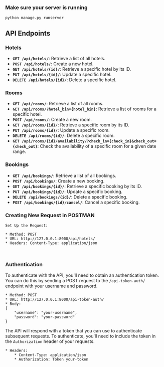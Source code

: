 ### Make sure your server is running
```
python manage.py runserver

```

## API Endpoints

### Hotels

*   **`GET /api/hotels/`**: Retrieve a list of all hotels.
*   **`POST /api/hotels/`**: Create a new hotel.
*   **`GET /api/hotels/{id}/`**: Retrieve a specific hotel by its ID.
*   **`PUT /api/hotels/{id}/`**: Update a specific hotel.
*   **`DELETE /api/hotels/{id}/`**: Delete a specific hotel.

### Rooms

*   **`GET /api/rooms/`**: Retrieve a list of all rooms.
*   **`GET /api/rooms/?hotel_bin={hotel_bin}`**: Retrieve a list of rooms for a specific hotel.
*   **`POST /api/rooms/`**: Create a new room.
*   **`GET /api/rooms/{id}/`**: Retrieve a specific room by its ID.
*   **`PUT /api/rooms/{id}/`**: Update a specific room.
*   **`DELETE /api/rooms/{id}/`**: Delete a specific room.
*   **`GET /api/rooms/{id}/availability/?check_in={check_in}&check_out={check_out}`**: Check the availability of a specific room for a given date range.

### Bookings

*   **`GET /api/bookings/`**: Retrieve a list of all bookings.
*   **`POST /api/bookings/`**: Create a new booking.
*   **`GET /api/bookings/{id}/`**: Retrieve a specific booking by its ID.
*   **`PUT /api/bookings/{id}/`**: Update a specific booking.
*   **`DELETE /api/bookings/{id}/`**: Delete a specific booking.
*   **`POST /api/bookings/{id}/cancel/`**: Cancel a specific booking.

### Creating New Request in POSTMAN

```
Set Up the Request:

* Method: POST
* URL: http://127.0.0.1:8000/api/hotels/
* Headers: Content-Type: application/json



```

### Authentication

To authenticate with the API, you'll need to obtain an authentication token. You can do this by sending a POST request to the `/api-token-auth/` endpoint with your username and password.

```
* Method: POST
* URL: http://127.0.0.1:8000/api-token-auth/
* Body:
{
    "username": "your-username",
    "password": "your-password"
}
```

The API will respond with a token that you can use to authenticate subsequent requests. To authenticate, you'll need to include the token in the `Authorization` header of your requests.

```
* Headers:
    * Content-Type: application/json
    * Authorization: Token your-token
```
